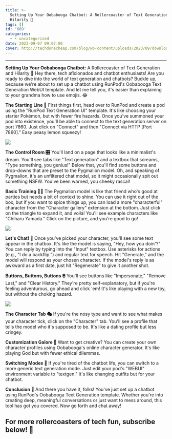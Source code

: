```yaml
---
title: >-
  Setting Up Your Oobabooga Chatbot: A Rollercoaster of Text Generation and
  Hilarity 🎢
tags: []
id: '689'
categories:
  - - uncategorized
date: 2023-09-07 09:07:00
cover: http://techdonecheap.com/blog/wp-content/uploads/2023/09/download-4.png
---
```


* * *

**Setting Up Your Oobabooga Chatbot:** A Rollercoaster of Text Generation and Hilarity 🎢 Hey there, tech aficionados and chatbot enthusiasts! Are you ready to dive into the world of text generation and chatbots? Buckle up, because we're about to set up a chatbot using RunPod's Oobabooga Text Generation WebUI template. And let me tell you, it's easier than explaining to your grandma how to use emojis. 😂

**The Starting Line 🏁** First things first, head over to RunPod and create a pod using the "RunPod Text Generation UI" template. It's like choosing your starter Pokémon, but with fewer fire hazards. Once you've summoned your pod into existence, you'll be able to connect to the text generation server on port 7860. Just click on "Connect" and then "Connect via HTTP \[Port 7860\]." Easy peasy lemon squeezy!

![](http://techdonecheap.com/blog/wp-content/uploads/2023/09/download-4.png?w=318)

**The Control Room 🎛️** You'll land on a page that looks like a minimalist's dream. You'll see tabs like "Text generation" and a textbox that screams, "Type something, you genius!" Below that, you'll find some buttons and drop-downs that are preset to the Pygmalion model. Oh, and speaking of Pygmalion, it's an unfiltered chat model, so it might occasionally spit out something NSFW. You've been warned, you cheeky rascal!

**Basic Training 🏋️‍♀️** The Pygmalion model is like that friend who's good at parties but needs a bit of context to shine. You can use it right out of the box, but if you want to spice things up, you can load a more "characterful" character from the "Character gallery" extension at the bottom. Just click on the triangle to expand it, and voila! You'll see example characters like "Chiharu Yamada." Click on the picture, and you're good to go!

![](http://techdonecheap.com/blog/wp-content/uploads/2023/09/download.jpeg?w=318)

**Let's Chat! 💬** Once you've picked your character, you'll see some text appear in the chatbox. It's like the model is saying, "Hey, how you doin'?" You can reply by typing into the "Input" textbox. Use asterisks for actions (e.g., "I do a backflip.") and regular text for speech. Hit "Generate," and the model will respond as your chosen character. If the model's reply is as awkward as a first date, just hit "Regenerate" to give it another shot.

**Buttons, Buttons, Buttons 🖲️** You'll see buttons like "Impersonate," "Remove Last," and "Clear History." They're pretty self-explanatory, but if you're feeling adventurous, go ahead and click 'em! It's like playing with a new toy, but without the choking hazard.

![](http://techdonecheap.com/blog/wp-content/uploads/2023/09/download-5.png?w=351)

**The Character Tab 🎭** If you're the nosy type and want to see what makes your character tick, click on the "Character" tab. You'll see a profile that tells the model who it's supposed to be. It's like a dating profile but less cringey.

**Customization Galore 🎨** Want to get creative? You can create your own character profiles using Oobabooga's online character generator. It's like playing God but with fewer ethical dilemmas.

**Switching Modes 🔄** If you're tired of the chatbot life, you can switch to a more generic text generation mode. Just edit your pod's "WEBUI" environment variable to "textgen." It's like changing outfits but for your chatbot.

**Conclusion 🎉** And there you have it, folks! You've just set up a chatbot using RunPod's Oobabooga Text Generation template. Whether you're into creating deep, meaningful conversations or just want to mess around, this tool has got you covered. Now go forth and chat away!

## For more rollercoasters of tech fun, subscribe below! 💌